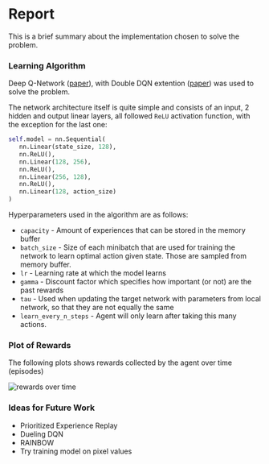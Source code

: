 # Report

This is a brief summary about the implementation chosen to solve the problem.

### Learning Algorithm

Deep Q-Network ([paper](https://storage.googleapis.com/deepmind-media/dqn/DQNNaturePaper.pdf)), 
with Double DQN extention ([paper](https://arxiv.org/abs/1509.06461)) was used to solve the problem.

The network architecture itself is quite simple and consists of an input, 2 hidden and output linear layers, all followed ```ReLU```
activation function, with the exception for the last one:

```python
self.model = nn.Sequential(
   nn.Linear(state_size, 128),
   nn.ReLU(),
   nn.Linear(128, 256),
   nn.ReLU(),
   nn.Linear(256, 128),
   nn.ReLU(),
   nn.Linear(128, action_size)
)
```

Hyperparameters used in the algorithm are as follows:

- ```capacity``` - Amount of experiences that can be stored in the memory buffer
- ```batch_size``` - Size of each minibatch that are used for training the network to learn optimal action given state. Those are sampled from memory buffer.
- ```lr``` - Learning rate at which the model learns
- ```gamma``` - Discount factor which specifies how important (or not) are the past rewards
- ```tau``` - Used when updating the target network with parameters from local network, so that they are not equally the same
- ```learn_every_n_steps``` - Agent will only learn after taking this many actions.

### Plot of Rewards

The following plots shows rewards collected by the agent over time (episodes)

![rewards over time](rewards-plot.jpg)

### Ideas for Future Work

- Prioritized Experience Replay
- Dueling DQN
- RAINBOW
- Try training model on pixel values
